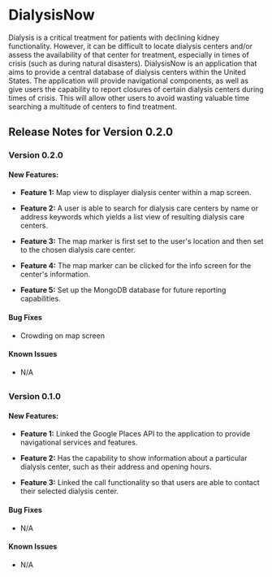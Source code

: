 # DialysisNow

Dialysis is a critical treatment for patients with declining kidney functionality. However, it can be difficult
to locate dialysis centers and/or assess the availability of that center for treatment, especially in times of crisis 
(such as during natural disasters). 
DialysisNow is an application that aims to provide a central database of
dialysis centers within the United States.
The application will provide navigational components, as well as give
users the capability to report closures of certain dialysis centers
during times of crisis. This will allow other users to avoid wasting
valuable time searching a multitude of centers to find treatment.

## Release Notes for Version 0.2.0

### Version 0.2.0
#### New Features:
* **Feature 1:** Map view to displayer dialysis center within a map screen.

* **Feature 2:** A user is able to search for dialysis care centers by name or address keywords which yields a list view of resulting dialysis care centers.

* **Feature 3:** The map marker is first set to the user's location and then set to the chosen dialysis care center.

* **Feature 4:** The map marker can be clicked for the info screen for the center's information.

* **Feature 5:** Set up the MongoDB database for future reporting capabilities.

#### Bug Fixes
* Crowding on map screen

#### Known Issues
* N/A

##

### Version 0.1.0
#### New Features:
* **Feature 1:** Linked the Google Places API to the application to provide
  navigational services and features.

* **Feature 2:** Has the capability to show information about a particular
  dialysis center, such as their address and opening hours.

* **Feature 3:** Linked the call functionality so that users are able to contact
  their selected dialysis center.

#### Bug Fixes
* N/A

#### Known Issues
* N/A
